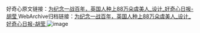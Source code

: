好奇心原文链接：[为纪念一战百年，英国人种上88万朵虞美人_设计_好奇心日报-胡莹 ](https://www.qdaily.com/articles/1742.html)
WebArchive归档链接：[为纪念一战百年，英国人种上88万朵虞美人_设计_好奇心日报-胡莹 ](http://web.archive.org/web/20180923184948/http://www.qdaily.com:80/articles/1742.html)
![image](http://ww3.sinaimg.cn/large/007d5XDply1g3v4l0e36nj30u03wvnpd)